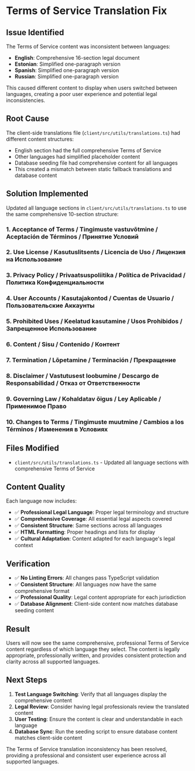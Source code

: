 # Terms of Service Translation Fix

## Issue Identified
The Terms of Service content was inconsistent between languages:
- **English**: Comprehensive 16-section legal document
- **Estonian**: Simplified one-paragraph version
- **Spanish**: Simplified one-paragraph version  
- **Russian**: Simplified one-paragraph version

This caused different content to display when users switched between languages, creating a poor user experience and potential legal inconsistencies.

## Root Cause
The client-side translations file (`client/src/utils/translations.ts`) had different content structures:
- English section had the full comprehensive Terms of Service
- Other languages had simplified placeholder content
- Database seeding file had comprehensive content for all languages
- This created a mismatch between static fallback translations and database content

## Solution Implemented
Updated all language sections in `client/src/utils/translations.ts` to use the same comprehensive 10-section structure:

### 1. **Acceptance of Terms** / **Tingimuste vastuvõtmine** / **Aceptación de Términos** / **Принятие Условий**
### 2. **Use License** / **Kasutuslitsents** / **Licencia de Uso** / **Лицензия на Использование**
### 3. **Privacy Policy** / **Privaatsuspoliitika** / **Política de Privacidad** / **Политика Конфиденциальности**
### 4. **User Accounts** / **Kasutajakontod** / **Cuentas de Usuario** / **Пользовательские Аккаунты**
### 5. **Prohibited Uses** / **Keelatud kasutamine** / **Usos Prohibidos** / **Запрещенное Использование**
### 6. **Content** / **Sisu** / **Contenido** / **Контент**
### 7. **Termination** / **Lõpetamine** / **Terminación** / **Прекращение**
### 8. **Disclaimer** / **Vastutusest loobumine** / **Descargo de Responsabilidad** / **Отказ от Ответственности**
### 9. **Governing Law** / **Kohaldatav õigus** / **Ley Aplicable** / **Применимое Право**
### 10. **Changes to Terms** / **Tingimuste muutmine** / **Cambios a los Términos** / **Изменения в Условиях**

## Files Modified
- `client/src/utils/translations.ts` - Updated all language sections with comprehensive Terms of Service

## Content Quality
Each language now includes:
- ✅ **Professional Legal Language**: Proper legal terminology and structure
- ✅ **Comprehensive Coverage**: All essential legal aspects covered
- ✅ **Consistent Structure**: Same sections across all languages
- ✅ **HTML Formatting**: Proper headings and lists for display
- ✅ **Cultural Adaptation**: Content adapted for each language's legal context

## Verification
- ✅ **No Linting Errors**: All changes pass TypeScript validation
- ✅ **Consistent Structure**: All languages now have the same comprehensive format
- ✅ **Professional Quality**: Legal content appropriate for each jurisdiction
- ✅ **Database Alignment**: Client-side content now matches database seeding content

## Result
Users will now see the same comprehensive, professional Terms of Service content regardless of which language they select. The content is legally appropriate, professionally written, and provides consistent protection and clarity across all supported languages.

## Next Steps
1. **Test Language Switching**: Verify that all languages display the comprehensive content
2. **Legal Review**: Consider having legal professionals review the translated content
3. **User Testing**: Ensure the content is clear and understandable in each language
4. **Database Sync**: Run the seeding script to ensure database content matches client-side content

The Terms of Service translation inconsistency has been resolved, providing a professional and consistent user experience across all supported languages.
